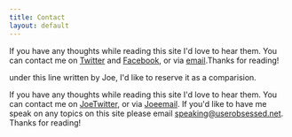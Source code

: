 ```yaml
---
title: Contact
layout: default
---
```


If you have any thoughts while reading this site I'd love to hear them. You can contact me on [Twitter][] and [Facebook][], or via [email][].Thanks for reading!

under this line written by Joe, I'd like to reserve it as a comparision.

If you have any thoughts while reading this site I'd love to hear them. You can contact me on [JoeTwitter][], or via [Joeemail][]. If you'd like to have me speak on any topics on this site please email <speaking@userobsessed.net>. Thanks for reading!

[Facebook]:  facebook.com/farn.wang.50
[Twitter]: http://twitter.com/wangniantao
[email]: wanggoudaner@gmail.com
[JoeTwitter]: http://twitter.com/userobsessed
[Joeemail]: mailto:info@userobsessed.net

